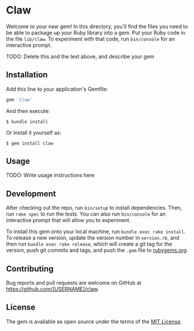 # Claw

Welcome to your new gem! In this directory, you'll find the files you need to be able to package up your Ruby library into a gem. Put your Ruby code in the file `lib/claw`. To experiment with that code, run `bin/console` for an interactive prompt.

TODO: Delete this and the text above, and describe your gem

## Installation

Add this line to your application's Gemfile:

```ruby
gem 'claw'
```

And then execute:

    $ bundle install

Or install it yourself as:

    $ gem install claw

## Usage

TODO: Write usage instructions here

## Development

After checking out the repo, run `bin/setup` to install dependencies. Then, run `rake spec` to run the tests. You can also run `bin/console` for an interactive prompt that will allow you to experiment.

To install this gem onto your local machine, run `bundle exec rake install`. To release a new version, update the version number in `version.rb`, and then run `bundle exec rake release`, which will create a git tag for the version, push git commits and tags, and push the `.gem` file to [rubygems.org](https://rubygems.org).

## Contributing

Bug reports and pull requests are welcome on GitHub at https://github.com/[USERNAME]/claw.


## License

The gem is available as open source under the terms of the [MIT License](https://opensource.org/licenses/MIT).
